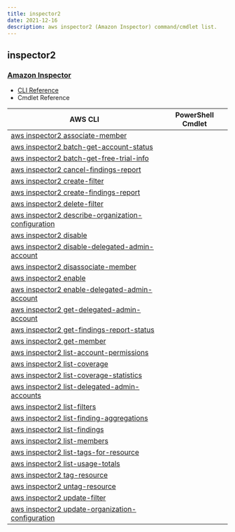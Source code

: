 ```yaml
---
title: inspector2
date: 2021-12-16
description: aws inspector2 (Amazon Inspector) command/cmdlet list.
---
```


## inspector2

### [Amazon Inspector](https://aws.amazon.com/inspector/)

* [CLI Reference](https://docs.aws.amazon.com/cli/latest/reference/inspector2/index.html)
* Cmdlet Reference

|AWS CLI|PowerShell Cmdlet|
|----|----|
|[aws inspector2 associate-member](https://docs.aws.amazon.com/cli/latest/reference/inspector2/associate-member.html)||
|[aws inspector2 batch-get-account-status](https://docs.aws.amazon.com/cli/latest/reference/inspector2/batch-get-account-status.html)||
|[aws inspector2 batch-get-free-trial-info](https://docs.aws.amazon.com/cli/latest/reference/inspector2/batch-get-free-trial-info.html)||
|[aws inspector2 cancel-findings-report](https://docs.aws.amazon.com/cli/latest/reference/inspector2/cancel-findings-report.html)||
|[aws inspector2 create-filter](https://docs.aws.amazon.com/cli/latest/reference/inspector2/create-filter.html)||
|[aws inspector2 create-findings-report](https://docs.aws.amazon.com/cli/latest/reference/inspector2/create-findings-report.html)||
|[aws inspector2 delete-filter](https://docs.aws.amazon.com/cli/latest/reference/inspector2/delete-filter.html)||
|[aws inspector2 describe-organization-configuration](https://docs.aws.amazon.com/cli/latest/reference/inspector2/describe-organization-configuration.html)||
|[aws inspector2 disable](https://docs.aws.amazon.com/cli/latest/reference/inspector2/disable.html)||
|[aws inspector2 disable-delegated-admin-account](https://docs.aws.amazon.com/cli/latest/reference/inspector2/disable-delegated-admin-account.html)||
|[aws inspector2 disassociate-member](https://docs.aws.amazon.com/cli/latest/reference/inspector2/disassociate-member.html)||
|[aws inspector2 enable](https://docs.aws.amazon.com/cli/latest/reference/inspector2/enable.html)||
|[aws inspector2 enable-delegated-admin-account](https://docs.aws.amazon.com/cli/latest/reference/inspector2/enable-delegated-admin-account.html)||
|[aws inspector2 get-delegated-admin-account](https://docs.aws.amazon.com/cli/latest/reference/inspector2/get-delegated-admin-account.html)||
|[aws inspector2 get-findings-report-status](https://docs.aws.amazon.com/cli/latest/reference/inspector2/get-findings-report-status.html)||
|[aws inspector2 get-member](https://docs.aws.amazon.com/cli/latest/reference/inspector2/get-member.html)||
|[aws inspector2 list-account-permissions](https://docs.aws.amazon.com/cli/latest/reference/inspector2/list-account-permissions.html)||
|[aws inspector2 list-coverage](https://docs.aws.amazon.com/cli/latest/reference/inspector2/list-coverage.html)||
|[aws inspector2 list-coverage-statistics](https://docs.aws.amazon.com/cli/latest/reference/inspector2/list-coverage-statistics.html)||
|[aws inspector2 list-delegated-admin-accounts](https://docs.aws.amazon.com/cli/latest/reference/inspector2/list-delegated-admin-accounts.html)||
|[aws inspector2 list-filters](https://docs.aws.amazon.com/cli/latest/reference/inspector2/list-filters.html)||
|[aws inspector2 list-finding-aggregations](https://docs.aws.amazon.com/cli/latest/reference/inspector2/list-finding-aggregations.html)||
|[aws inspector2 list-findings](https://docs.aws.amazon.com/cli/latest/reference/inspector2/list-findings.html)||
|[aws inspector2 list-members](https://docs.aws.amazon.com/cli/latest/reference/inspector2/list-members.html)||
|[aws inspector2 list-tags-for-resource](https://docs.aws.amazon.com/cli/latest/reference/inspector2/list-tags-for-resource.html)||
|[aws inspector2 list-usage-totals](https://docs.aws.amazon.com/cli/latest/reference/inspector2/list-usage-totals.html)||
|[aws inspector2 tag-resource](https://docs.aws.amazon.com/cli/latest/reference/inspector2/tag-resource.html)||
|[aws inspector2 untag-resource](https://docs.aws.amazon.com/cli/latest/reference/inspector2/untag-resource.html)||
|[aws inspector2 update-filter](https://docs.aws.amazon.com/cli/latest/reference/inspector2/update-filter.html)||
|[aws inspector2 update-organization-configuration](https://docs.aws.amazon.com/cli/latest/reference/inspector2/update-organization-configuration.html)||

